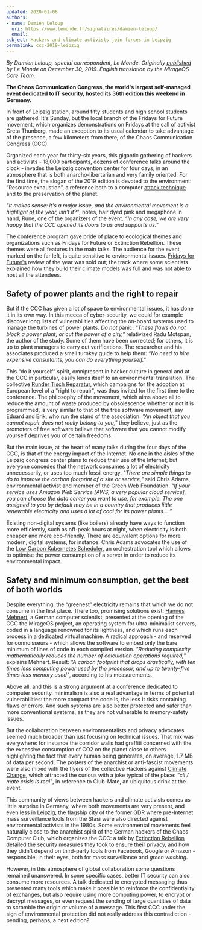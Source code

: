 ```yaml
---
updated: 2020-01-08
authors:
- name: Damien Leloup
  uri: https://www.lemonde.fr/signataires/damien-leloup/
  email:
subject: Hackers and climate activists join forces in Leipzig
permalink: ccc-2019-leipzig
---
```


_By Damien Leloup, special correspondent, Le Monde. Originally [published](https://www.lemonde.fr/pixels/article/2019/12/30/a-leipzig-hackers-et-militants-pour-le-climat-font-front-commun_6024362_4408996.html) by Le Monde on December 30, 2019. English translation by the MirageOS Core Team._

**The Chaos Communication Congress, the world's largest self-managed event dedicated to IT security, hosted its 36th edition this weekend in Germany.**

In front of Leipzig station, around fifty students and high school students are gathered.  It's Sunday, but the local branch of the Fridays for Future movement, which organizes demonstrations on Fridays at the call of activist Greta Thunberg, made an exception to its usual calendar to take advantage of the presence, a few kilometers from there, of the Chaos Communication Congress (CCC).

Organized each year for thirty-six years, this gigantic gathering of hackers and activists - 18,000 participants, dozens of conference talks around the clock - invades the Leipzig convention center for four days, in an atmosphere that is both anarcho-libertarian and very family oriented.  For the first time, the slogan of the 2019 edition is devoted to the environment: “Resource exhaustion”, a reference both to a computer [attack technique](https://en.wikipedia.org/wiki/Resource_exhaustion_attack) and to the preservation of the planet.

_"It makes sense: it's a major issue, and the environmental movement is a highlight of the year, isn't it?"_, notes, hair dyed pink and megaphone in hand, Rune, one of the organizers of the event. _“In any case, we are very happy that the CCC opened its doors to us and supports us."_

The conference program gave pride of place to ecological themes and organizations such as Fridays for Future or Extinction Rebellion. These themes were all features in the main talks.  The audience for the event, marked on the far left, is quite sensitive to environmental issues.  [Fridays for Future's](https://www.fridaysforfuture.org/) review of the year was sold out;  the track where some scientists explained how they build their climate models was full and was not able to host all the attendees.

## Safety of power plants and the right to repair 

But if the CCC has given a lot of space to environmental issues, it has done it in its own way.  In this mecca of cyber-security, we could for example discover long lists of vulnerabilities affecting the on-board systems used to manage the turbines of power plants. _Do not_ panic: _"These flaws do not block a power plant, or cut the power of a city,"_ relativized Radu Motspan, the author of the study.  Some of them have been corrected;  for others, it is up to plant managers to carry out verifications.  The researcher and his associates produced a small turnkey guide to help them: _“No need to hire expensive consultants, you can do everything yourself."_

This “do it yourself” spirit, omnipresent in hacker culture in general and at the CCC in particular, easily lends itself to an environmental translation.  The collective [Runder Tisch Reparatur](https://runder-tisch-reparatur.de/), which campaigns for the adoption at European level of a "right to repair", was thus invited for the first time to the conference.  The philosophy of the movement, which aims above all to reduce the amount of waste produced by obsolescence whether or not it is programmed, is very similar to that of the free software movement, say Eduard and Erik, who run the stand of the association. _"An object that you cannot repair does not really belong to you,"_ they believe, just as the promoters of free software believe that software that you cannot modify yourself deprives you of certain freedoms.

But the main issue, at the heart of many talks during the four days of the CCC, is that of the energy impact of the Internet.  No one in the aisles of the Leipzig congress center plans to reduce their use of the Internet;  but everyone concedes that the network consumes a lot of electricity unnecessarily, or uses too much fossil energy.  _"There are simple things to do to improve the carbon footprint of a site or service,"_ said Chris Adams, environmental activist and member of the Green Web Foundation.  _“If your service uses Amazon Web Service [AWS, a very popular cloud service], you can choose the data center you want to use, for example.  The one assigned to you by default may be in a country that produces little renewable electricity and uses a lot of coal for its power plants… ”_

Existing non-digital systems (like boilers) already have ways to function more efficiently, such as off-peak hours at night, when electricity is both cheaper and more eco-friendly. There are equivalent options for more modern, digital systems, for instance: Chris Adams advocates the use of the [Low Carbon Kubernetes Scheduler](http://ceur-ws.org/Vol-2382/ICT4S2019_paper_28.pdf), an orchestration tool which allows to optimise the power consumption of a server in order to reduce its environmental impact. 

## Safety and minimum consumption, get the best of both worlds

Despite everything, the “greenest” electricity remains that which we do not consume in the first place.  There too, promising solutions exist: [Hannes Mehnert](https://hannes.nqsb.io/), a German computer scientist, presented at the opening of the CCC the MirageOS project, an operating system for ultra-minimalist servers, coded in a language renowned for its lightness, and which runs each process in a dedicated virtual machine.  A radical approach - and reserved for connoisseurs - which allows the software to embed only the bare minimum of lines of code in each compiled version. _"Reducing complexity mathematically reduces the number of calculation operations required,"_ explains Mehnert.  Result: _"A carbon footprint that drops drastically, with ten times less computing power used by the processor, and up to twenty-five times less memory used"_, according to his measurements.

Above all, and this is a strong argument at a conference dedicated to computer security, minimalism is also a real advantage in terms of potential vulnerabilities: the more compact the code is, the less it risks containing flaws or errors.  And such systems are also better protected and safer than more conventional systems, as they are not vulnerable to memory-safety issues.

But the collaboration between environmentalists and privacy advocates seemed much broader than just focusing on technical issues. That mix was everywhere: for instance the corridor walls had graffiti concerned with the the excessive consumption of CO2 on the planet close to others highlighting the fact that every human being generates, on average, 1.7 MB of data per second. The posters of the anarchist or anti-fascist movements were also mixed with the flyers of the collective Hackers against [Climate Change](https://hacc.uber.space/Main_Page), which attracted the curious with a joke typical of the place: _"cli / mate crisis is real"_, in reference to Club-Mate, an ubiquitous drink at the event.

This community of views between hackers and climate activists comes as little surprise in Germany, where both movements are very present, and even less in Leipzig, the flagship city of the former GDR where pre-Internet mass surveillance tools from the Stasi were also directed against environmental activists in the 1980s. Some environmental movements feel naturally close to the anarchist spirit of the German hackers of the Chaos Computer Club, which organizes the CCC: a talk by [Extinction Rebellion](https://rebellion.earth/) detailed the security measures they took to ensure their privacy, and how they didn't depend on third-party tools from Facebook, Google or Amazon - responsible, in their eyes, both for mass surveillance and _green washing_.

However, in this atmosphere of global collaboration some questions remained unanswered.  In some specific cases, better IT security can also consume more resources.  A talk dedicated to encrypted messaging thus presented many tools which make it possible to reinforce the confidentiality of exchanges, but also require using more computing power, to encrypt or decrypt messages, or even request the sending of large quantities of data to scramble the origin or volume of a message.  This first CCC under the sign of environmental protection did not really address this contradiction - pending, perhaps, a next edition?

